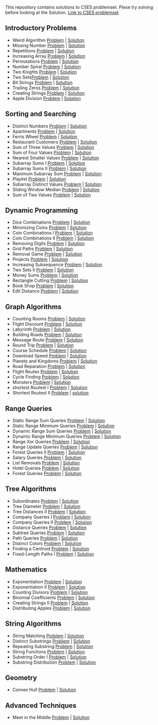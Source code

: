 This repository contains solutions to CSES problemset. Plese try solving before looking at the Solution.
[Link to CSES problemset](https://cses.fi/problemset/)

## Introductory Problems

- Weird Algorithm [Problem](https://cses.fi/problemset/task/1068) | [Solution](https://github.com/saikumar1752/CSES-Problem-Set/blob/main/Introductory%20Problems/Weird_Algorithm.cpp)
- Missing Number [Problem](https://cses.fi/problemset/task/1083) | [Solution](https://github.com/saikumar1752/CSES-Problem-Set/blob/main/Introductory%20Problems/Missing_Number.cpp)
- Repetitions [Problem](https://cses.fi/problemset/task/1069) | [Solution](https://github.com/saikumar1752/CSES-Problem-Set/blob/main/Introductory%20Problems/Repetitions.cpp)
- Increasing Array [Problem](https://cses.fi/problemset/task/1094) | [Solution](https://github.com/saikumar1752/CSES-Problem-Set/blob/main/Introductory%20Problems/Increasing_Array.cpp)
- Permutations [Problem](https://cses.fi/problemset/task/1070) | [Solution](https://github.com/saikumar1752/CSES-Problem-Set/blob/main/Introductory%20Problems/Permutations.cpp)
- Number Spiral [Problem](https://cses.fi/problemset/task/1071) | [Solution](https://github.com/saikumar1752/CSES-Problem-Set/blob/main/Introductory%20Problems/Number_Spiral.cpp)
- Two Knights [Problem](https://cses.fi/problemset/task/1072) | [Solution](https://github.com/saikumar1752/CSES-Problem-Set/blob/main/Introductory%20Problems/Two_Knights.cpp)
- Two Sets[Problem](https://cses.fi/problemset/task/1092) | [Solution](https://github.com/saikumar1752/CSES-Problem-Set/blob/main/Introductory%20Problems/Two_Sets.cpp)
- Bit Strings [Problem](https://cses.fi/problemset/task/1617) | [Solution](https://github.com/saikumar1752/CSES-Problem-Set/blob/main/Introductory%20Problems/Bit_Strings.cpp)
- Trailing Zeros [Problem](https://cses.fi/problemset/task/1618) | [Solution](https://github.com/saikumar1752/CSES-Problem-Set/blob/main/Introductory%20Problems/Trailing_Zeros.cpp)
- Creating Strings [Problem](https://cses.fi/problemset/task/1622) | [Solution](https://github.com/saikumar1752/CSES-Problem-Set/blob/main/Introductory%20Problems/Creating_Strings.cpp)
- Apple Division [Problem](https://cses.fi/problemset/task/1622) | [Solution](https://github.com/saikumar1752/CSES-Problem-Set/blob/main/Introductory%20Problems/Apple_Division.cpp)

## Sorting and Searching

- Distinct Numbers [Problem](https://cses.fi/problemset/task/1621) | [Solution](https://github.com/saikumar1752/CSES-Problem-Set/blob/main/Sorting%20and%20Searching/Distinct_Numbers.cpp)
- Apartments [Problem](https://cses.fi/problemset/task/1084) | [Solution](https://github.com/saikumar1752/CSES-Problem-Set/blob/main/Sorting%20and%20Searching/Apartments.cpp)
- Ferris Wheel [Problem](https://cses.fi/problemset/task/1090) | [Solution](https://github.com/saikumar1752/CSES-Problem-Set/blob/main/Sorting%20and%20Searching/Ferris_Wheel.cpp)
- Restaurant Customers [Problem](https://cses.fi/problemset/task/1619) | [Solution](https://github.com/saikumar1752/CSES-Problem-Set/blob/main/Sorting%20and%20Searching/Restaurant_Customers.cpp)
- Sum of Three Values [Problem](https://cses.fi/problemset/task/1641) | [Solution](https://github.com/saikumar1752/CSES-Problem-Set/blob/main/Sorting%20and%20Searching/Sum_of_Three_Values.cpp)
- Sum of Four Values [Problem](https://cses.fi/problemset/task/1642) | [Solution](https://github.com/saikumar1752/CSES-Problem-Set/blob/main/Sorting%20and%20Searching/Sum_of_Four_Values.cpp)
- Nearest Smaller Values [Problem](https://cses.fi/problemset/task/1645) | [Solution](https://github.com/saikumar1752/CSES-Problem-Set/blob/main/Sorting%20and%20Searching/Nearest_Smaller_Values.cpp)
- Subarray Sums I [Problem](https://cses.fi/problemset/task/1660) | [Solution](https://github.com/saikumar1752/CSES-Problem-Set/blob/main/Sorting%20and%20Searching/Subarray_Sums_I.cpp)
- Subarray Sums II [Problem](https://cses.fi/problemset/task/1661) | [Solution](https://github.com/saikumar1752/CSES-Problem-Set/blob/main/Sorting%20and%20Searching/Subarray_Sums_II.cpp)
- Maximum Subarray Sum [Problem](https://cses.fi/problemset/task/1643/) | [Solution](https://github.com/saikumar1752/CSES-Problem-Set/blob/main/Sorting%20and%20Searching/Maximum_Subarray_Sum.cpp)
- Playlist [Problem](https://cses.fi/problemset/task/1141/) | [Solution](https://github.com/saikumar1752/CSES-Problem-Set/blob/main/Sorting%20and%20Searching/Playlist.cpp)
- Subarray Distinct Values [Problem](https://cses.fi/problemset/task/2428/) | [Solution](https://github.com/saikumar1752/CSES-Problem-Set/blob/main/Sorting%20and%20Searching/Subarray_Distinct_Values.cpp)
- Sliding Window Median [Problem](https://cses.fi/problemset/task/1076/) | [Solution](https://github.com/saikumar1752/CSES-Problem-Set/blob/main/Sorting%20and%20Searching/Sliding_Window_Median.cpp)
- Sum of Two Values [Problem](https://cses.fi/problemset/task/1640/) | [Solution](https://github.com/saikumar1752/CSES-Problem-Set/blob/main/Sorting%20and%20Searching/Sum_of_Two_Values.cpp)

## Dynamic Programming

- Dice Combinations [Problem](https://cses.fi/problemset/task/1633) | [Solution](https://github.com/saikumar1752/CSES-Problem-Set/blob/main/Dynamic%20Programming/Dice_Combinations.cpp)
- Minimizing Coins [Problem](https://cses.fi/problemset/task/1634/) | [Solution](https://github.com/saikumar1752/CSES-Problem-Set/blob/main/Dynamic%20Programming/Minimizing_Coins.cpp)
- Coin Combinations I [Problem](https://cses.fi/problemset/task/1635/) | [Solution](https://github.com/saikumar1752/CSES-Problem-Set/blob/main/Dynamic%20Programming/Coin_Combinations_I.cpp)
- Coin Combinations II [Problem](https://cses.fi/problemset/task/1636/) | [Solution](https://github.com/saikumar1752/CSES-Problem-Set/blob/main/Dynamic%20Programming/Coin_Combinations_II.cpp)
- Removing Digits [Problem](https://cses.fi/problemset/task/1637/) | [Solution](https://github.com/saikumar1752/CSES-Problem-Set/blob/main/Dynamic%20Programming/Removing_Digits.cpp)
- Grid Paths [Problem](https://cses.fi/problemset/task/1638/) | [Solution](https://github.com/saikumar1752/CSES-Problem-Set/blob/main/Dynamic%20Programming/Removal_Game.cpp)
- Removal Game [Problem](https://cses.fi/problemset/task/1097) | [Solution](https://github.com/saikumar1752/CSES-Problem-Set/blob/main/Dynamic%20Programming/Removal_Game.cpp)
- Projects [Problem](https://cses.fi/problemset/task/1140/) | [Solution](https://github.com/saikumar1752/CSES-Problem-Set/blob/main/Dynamic%20Programming/Projects.cpp)
- Increasing Subsequence [Problem](https://cses.fi/problemset/task/1145/) | [Solution](https://github.com/saikumar1752/CSES-Problem-Set/blob/main/Dynamic%20Programming/Increasing_Subsequence.cpp)
- Two Sets II [Problem](https://cses.fi/problemset/task/1093/) | [Solution](https://github.com/saikumar1752/CSES-Problem-Set/blob/main/Dynamic%20Programming/Two_Sets_II.cpp)
- Money Sums [Problem](https://cses.fi/problemset/task/1745/) | [Solution](https://github.com/saikumar1752/CSES-Problem-Set/blob/main/Dynamic%20Programming/Money_Sums.cpp)
- Rectangle Cutting [Problem](https://cses.fi/problemset/task/1744/) | [Solution](https://github.com/saikumar1752/CSES-Problem-Set/blob/main/Dynamic%20Programming/Rectangle_Cutting.cpp)
- Book Shop [Problem](https://github.com/saikumar1752/CSES-Problem-Set/blob/main/Dynamic%20Programming/Book_Shop.cpp) | [Solution](https://cses.fi/problemset/result/3461982/)
- Edit Distance [Problem](https://github.com/saikumar1752/CSES-Problem-Set/blob/main/Dynamic%20Programming/Edit_Distance.cpp) | [Solution](https://cses.fi/problemset/result/3461982/)

## Graph Algorithms

- Counting Rooms [Problem](https://cses.fi/problemset/task/1192) | [Solution](https://github.com/saikumar1752/CSES-Problem-Set/blob/main/Graph%20Algorithms/Counting_Rooms.cpp)
- Flight Discount [Problem](https://cses.fi/problemset/task/1195/) | [Solution](https://github.com/saikumar1752/CSES-Problem-Set/blob/main/Graph%20Algorithms/Flight_Discount.cpp)
- Labyrinth [Problem](https://cses.fi/problemset/task/1193) | [Solution](https://github.com/saikumar1752/CSES-Problem-Set/blob/main/Graph%20Algorithms/Labyrinth.cpp)
- Building Roads [Problem](https://cses.fi/problemset/task/1666) | [Solution](https://github.com/saikumar1752/CSES-Problem-Set/blob/main/Graph%20Algorithms/Building_Roads.cpp)
- Message Route [Problem](https://cses.fi/problemset/task/1667) | [Solution](https://github.com/saikumar1752/CSES-Problem-Set/blob/main/Graph%20Algorithms/Message_Route.cpp)
- Round Trip [Problem](https://cses.fi/problemset/task/1669) | [Solution](https://github.com/saikumar1752/CSES-Problem-Set/blob/main/Graph%20Algorithms/Round_Trip.cpp)
- Course Schedule [Problem](https://cses.fi/problemset/task/1679) | [Solution](https://github.com/saikumar1752/CSES-Problem-Set/blob/main/Graph%20Algorithms/Course_Schedule.cpp)
- Download Speed [Problem](https://cses.fi/problemset/task/1694/) | [Solution](https://github.com/saikumar1752/CSES-Problem-Set/blob/main/Graph%20Algorithms/Download_Speed.cpp)
- Planets and Kingdoms [Problem](https://cses.fi/problemset/task/1683/) | [Solution](https://github.com/saikumar1752/CSES-Problem-Set/blob/main/Graph%20Algorithms/Planets_and_Kingdoms.cpp)
- Road Reparation [Problem](https://cses.fi/problemset/task/1675/) | [Solution](https://github.com/saikumar1752/CSES-Problem-Set/blob/main/Graph%20Algorithms/Road_Reparation.cpp)
- Flight Routes [Problem](https://cses.fi/problemset/task/1196/) | [Solution](https://github.com/saikumar1752/CSES-Problem-Set/blob/main/Graph%20Algorithms/Flight_Routes.cpp)
- Cycle Finding [Problem](https://cses.fi/problemset/task/1197/) | [Solution](https://github.com/saikumar1752/CSES-Problem-Set/blob/main/Graph%20Algorithms/Cycle_Finding.cpp)
- Monsters [Problem](https://cses.fi/problemset/task/1194/) | [Solution](https://github.com/saikumar1752/CSES-Problem-Set/blob/main/Graph%20Algorithms/Monsters.cpp)
- shortest Routest I [Problem](https://cses.fi/problemset/task/1671/) | [Solution](https://github.com/saikumar1752/CSES-Problem-Set/blob/main/Graph%20Algorithms/Shortest_Routes_I.cpp)
- Shortest Routest II [Problem](https://cses.fi/problemset/task/1672/) | [solution](https://github.com/saikumar1752/CSES-Problem-Set/blob/main/Graph%20Algorithms/Shortest_Routes_II.cpp)

## Range Queries

- Static Range Sum Queries [Problem](https://cses.fi/problemset/task/1646) | [Solution](https://github.com/saikumar1752/CSES-Problem-Set/blob/main/Range%20Queries/Dynamic_Range_Minimum_Queries.cpp)
- Static Range Minimum Queries [Problem](https://cses.fi/problemset/task/1647/) | [Solution](https://github.com/saikumar1752/CSES-Problem-Set/blob/main/Range%20Queries/Static_Range_Minimum_Queries.cpp)
- Dynamic Range Sum Queries [Problem](https://cses.fi/problemset/task/1648/) | [Solution](https://github.com/saikumar1752/CSES-Problem-Set/blob/main/Range%20Queries/Dynamic_Range_Sum_Queries.cpp)
- Dynamic Range Minimum Queries [Problem](https://cses.fi/problemset/task/1649/) | [Solution](https://github.com/saikumar1752/CSES-Problem-Set/blob/main/Range%20Queries/Dynamic_Range_Minimum_Queries.cpp)
- Range Xor Queries [Problem](https://cses.fi/problemset/task/1650/) | [Solution](https://github.com/saikumar1752/CSES-Problem-Set/blob/main/Range%20Queries/Range_Xor_Queries.cpp)
- Range Update Queries [Problem](https://cses.fi/problemset/task/1651/) | [Solution](https://github.com/saikumar1752/CSES-Problem-Set/blob/main/Range%20Queries/Range_Update_Queries.cpp)
- Forest Queries II [Problem](https://cses.fi/problemset/task/1739/) | [Solution](https://github.com/saikumar1752/CSES-Problem-Set/blob/main/Range%20Queries/Forest_Queries_II.cpp)
- Salary Queries [Problem](https://cses.fi/problemset/task/1144/) | [Solution](https://github.com/saikumar1752/CSES-Problem-Set/blob/main/Range%20Queries/Salary_Queries.cpp)
- List Removals [Problem](https://cses.fi/problemset/task/1749/) | [Solution](https://github.com/saikumar1752/CSES-Problem-Set/blob/main/Range%20Queries/List_Removals.cpp)
- Hotel Queries [Problem](https://cses.fi/problemset/task/1143/) | [Solution](https://github.com/saikumar1752/CSES-Problem-Set/blob/main/Range%20Queries/Hotel_Queries.cpp)
- Forest Queries [Problem](https://cses.fi/problemset/task/1652/) | [Solution](https://github.com/saikumar1752/CSES-Problem-Set/blob/main/Range%20Queries/Forest_Queries.cpp)

## Tree Algorithms

- Subordinates [Problem](https://cses.fi/problemset/task/1674) | [Solution](https://github.com/saikumar1752/CSES-Problem-Set/blob/main/Tree%20Algorithms/Subordinates.cpp)
- Tree Diameter [Problem](https://cses.fi/problemset/task/1131/) | [Solution]()
- Tree Distances II [Problem](https://cses.fi/problemset/task/1133/) | [Solution]()
- Company Queries I [Problem](https://cses.fi/problemset/task/1687/) | [Solution]()
- Company Queries II [Problem](https://cses.fi/problemset/task/1688/) | [Solution]()
- Distance Queries [Problem](https://cses.fi/problemset/task/1135/) | [Solution]()
- Subtree Queries [Problem](https://cses.fi/problemset/task/1137/) | [Solution]()
- Path Queries [Problem](https://cses.fi/problemset/task/1138/) | [Solution]()
- Distinct Colors [Problem](https://cses.fi/problemset/task/1139/) | [Solution]()
- Finding a Centroid [Problem](https://cses.fi/problemset/task/2079/) | [Solution]()
- Fixed-Length Paths I [Problem](https://cses.fi/problemset/task/2080/) | [Solution]()

## Mathematics

- Exponentiation [Problem](https://cses.fi/problemset/task/1095) | [Solution](https://github.com/saikumar1752/CSES-Problem-Set/blob/main/Mathematics/Exponentiation.cpp)
- Exponentiation II [Problem](https://cses.fi/problemset/task/1712/) | [Solution](https://github.com/saikumar1752/CSES-Problem-Set/blob/main/Mathematics/Exponentiation_II.cpp)
- Counting Divisors [Problem](https://cses.fi/problemset/task/1713/) | [Solution](https://github.com/saikumar1752/CSES-Problem-Set/blob/main/Mathematics/Counting_Divisors.cpp)
- Binomial Coefficients [Problem](https://cses.fi/problemset/task/1079/) | [Solution](https://github.com/saikumar1752/CSES-Problem-Set/blob/main/Mathematics/Binomial_Coefficients.cpp)
- Creating Strings II [Problem](https://cses.fi/problemset/task/1715/) | [Solution](https://github.com/saikumar1752/CSES-Problem-Set/blob/main/Mathematics/Creating_Strings_II.cpp)
- Distributing Apples [Problem](https://cses.fi/problemset/task/1716) | [Solution](https://github.com/saikumar1752/CSES-Problem-Set/blob/main/Mathematics/Distributing_Apples.cpp)

## String Algorithms

- String Matching [Problem](https://cses.fi/problemset/task/1753) | [Solution](https://github.com/saikumar1752/CSES-Problem-Set/blob/main/String%20Algorithms/String_Matching.cpp)
- Distinct Substrings [Problem](https://cses.fi/problemset/task/2105/) | [Solution](https://github.com/saikumar1752/CSES-Problem-Set/blob/main/String%20Algorithms/Distinct_Substrings.cpp)
- Repeating Substring [Problem](https://cses.fi/problemset/task/2106/) | [Solution](https://github.com/saikumar1752/CSES-Problem-Set/blob/main/String%20Algorithms/Repeating_Substring.cpp)
- String Functions [Problem](https://cses.fi/problemset/task/2107/) | [Solution](https://github.com/saikumar1752/CSES-Problem-Set/blob/main/String%20Algorithms/String_Functions.cpp)
- Substring Order I [Problem](https://cses.fi/problemset/task/2108/) | [Solution](https://github.com/saikumar1752/CSES-Problem-Set/blob/main/String%20Algorithms/Substring_Order_I.cpp)
- Substring Distribution [Problem](https://cses.fi/problemset/task/2110/) | [Solution](https://github.com/saikumar1752/CSES-Problem-Set/blob/main/String%20Algorithms/Substring_Distribution.cpp)

## Geometry

- Convex Hull [Problem](https://cses.fi/problemset/task/2195) | [Solution](https://github.com/saikumar1752/CSES-Problem-Set/blob/main/Geometry/Convex_Hull.cpp)

## Advanced Techniques

- Meet in the Middle [Problem](https://cses.fi/problemset/task/1628) | [Solution](https://github.com/saikumar1752/CSES-Problem-Set/blob/main/Advanced%20Techniques/Meet_in_the_Middle.cpp)
